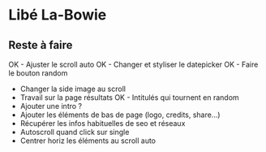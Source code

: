 # Libé La-Bowie

## Reste à faire

OK - Ajuster le scroll auto
OK - Changer et styliser le datepicker
OK - Faire le bouton random
- Changer la side image au scroll
- Travail sur la page résultats
OK - Intitulés qui tournent en random
- Ajouter une intro ?
- Ajouter les éléments de bas de page (logo, credits, share...)
- Récupérer les infos habituelles de seo et réseaux
- Autoscroll quand click sur single
- Centrer horiz les éléments au scroll auto
